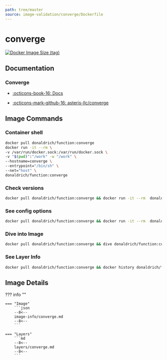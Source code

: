 ```yaml
---
path: tree/master
source: image-validation/converge/Dockerfile
---
```


# converge

[![Docker Image Size (tag)](https://img.shields.io/docker/image-size/donaldrich/function/converge?color=blue&label=donaldrich/function:converge&logo=docker&style=flat-square)](https://hub.docker.com/r/donaldrich/function/converge)

## Documentation

### Converge

- [:octicons-book-16: Docs](http://converge.aster.is)

- [:octicons-mark-github-16: asteris-llc/converge](https://github.com/asteris-llc/converge)

## Image Commands

### Container shell

```sh
docker pull donaldrich/function:converge
docker run -it --rm \
-v /var/run/docker.sock:/var/run/docker.sock \
-v "$(pwd)":"/work" -w "/work" \
--hostname=converge \
--entrypoint="/bin/sh" \
--net="host" \
donaldrich/function:converge
```

### Check versions

```sh
docker pull donaldrich/function:converge && docker run -it --rm  donaldrich/function:converge validate
```

### See config options

```sh
docker pull donaldrich/function:converge && docker run -it --rm  donaldrich/function:converge help
```

### Dive into Image

```sh
docker pull donaldrich/function:converge && dive donaldrich/function:converge
```

### See Layer Info

```sh
docker pull donaldrich/function:converge && docker history donaldrich/function:converge
```

## Image Details

??? info ""

    === "Image"
        ```json
        --8<--
        image-info/converge.md
        --8<--
        ```

    === "Layers"
        ```md
        --8<--
        layers/converge.md
        --8<--
        ```
